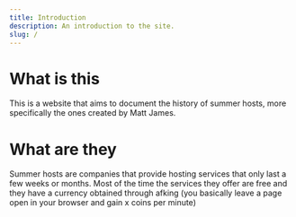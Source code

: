 ```yaml
---
title: Introduction
description: An introduction to the site.
slug: /
---
```


# What is this
This is a website that aims to document the history of summer hosts, more specifically the ones created by Matt James. 

# What are they
Summer hosts are companies that provide hosting services that only last a few weeks or months. Most of the time the services they offer are free and they have a currency obtained through afking (you basically leave a page open in your browser and gain x coins per minute)